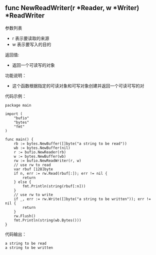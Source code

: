 ## func NewReadWriter(r *Reader, w *Writer) *ReadWriter

参数列表
- r 表示要读取的来源
- w 表示要写入的目的

返回值:

- 返回一个可读写的对象

功能说明：

- 这个函数根据指定的可读对象和可写对象创建并返回一个可读可写的对

代码示例：

	package main

	import (
		"bufio"
		"bytes"
		"fmt"
	)

	func main() {
		rb := bytes.NewBuffer([]byte("a string to be read"))
		wb := bytes.NewBuffer(nil)
		r := bufio.NewReader(rb)
		w := bytes.NewBuffer(wb)
		rw := bufio.NewReadWriter(r, w)
		// use rw to read
		var rbuf [128]byte
		if n, err := rw.Read(rbuf[:]); err != nil {
			return
		} else {
			fmt.Println(string(rbuf[:n]))
		}
		// use rw to write
		if _, err := rw.Write([]byte("a string to be written")); err != nil {
			return
		}
		rw.Flush()
		fmt.Println(string(wb.Bytes()))
	}

代码输出：

	a string to be read
	a string to be written
